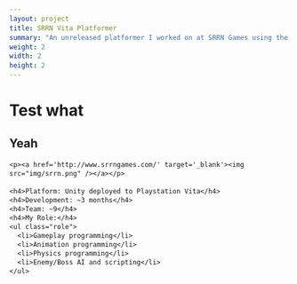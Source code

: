 ```yaml
---
layout: project
title: SRRN Vita Platformer
summary: "An unreleased platformer I worked on at SRRN Games using the Unity Vita plugin."
weight: 2
width: 2
height: 2
---
```


# Test what
## Yeah

    <p><a href='http://www.srrngames.com/' target='_blank'><img src="img/srrn.png" /></a></p>
    
    <h4>Platform: Unity deployed to Playstation Vita</h4>
    <h4>Development: ~3 months</h4>
    <h4>Team: ~9</h4>
    <h4>My Role:</h4>
    <ul class="role">
      <li>Gameplay programming</li>
      <li>Animation programming</li>
      <li>Physics programming</li>
      <li>Enemy/Boss AI and scripting</li>
    </ul>